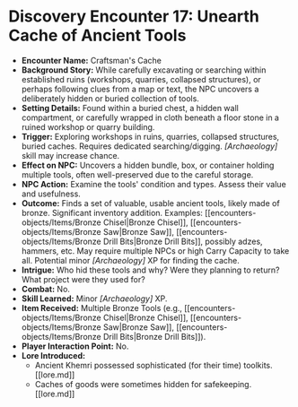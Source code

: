 # Discovery Encounter 17: Unearth Cache of Ancient Tools

*   **Encounter Name:** Craftsman's Cache
*   **Background Story:** While carefully excavating or searching within established ruins (workshops, quarries, collapsed structures), or perhaps following clues from a map or text, the NPC uncovers a deliberately hidden or buried collection of tools.
*   **Setting Details:** Found within a buried chest, a hidden wall compartment, or carefully wrapped in cloth beneath a floor stone in a ruined workshop or quarry building.
*   **Trigger:** Exploring workshops in ruins, quarries, collapsed structures, buried caches. Requires dedicated searching/digging. *[Archaeology]* skill may increase chance.
*   **Effect on NPC:** Uncovers a hidden bundle, box, or container holding multiple tools, often well-preserved due to the careful storage.
*   **NPC Action:** Examine the tools' condition and types. Assess their value and usefulness.
*   **Outcome:** Finds a set of valuable, usable ancient tools, likely made of bronze. Significant inventory addition. Examples: [[encounters-objects/Items/Bronze Chisel|Bronze Chisel]], [[encounters-objects/Items/Bronze Saw|Bronze Saw]], [[encounters-objects/Items/Bronze Drill Bits|Bronze Drill Bits]], possibly adzes, hammers, etc. May require multiple NPCs or high Carry Capacity to take all. Potential minor *[Archaeology]* XP for finding the cache.
*   **Intrigue:** Who hid these tools and why? Were they planning to return? What project were they used for?
*   **Combat:** No.
*   **Skill Learned:** Minor *[Archaeology]* XP.
*   **Item Received:** Multiple Bronze Tools (e.g., [[encounters-objects/Items/Bronze Chisel|Bronze Chisel]], [[encounters-objects/Items/Bronze Saw|Bronze Saw]], [[encounters-objects/Items/Bronze Drill Bits|Bronze Drill Bits]]).
*   **Player Interaction Point:** No.
*   **Lore Introduced:**
    *   Ancient Khemri possessed sophisticated (for their time) toolkits. \[[lore.md]]
    *   Caches of goods were sometimes hidden for safekeeping. \[[lore.md]] 